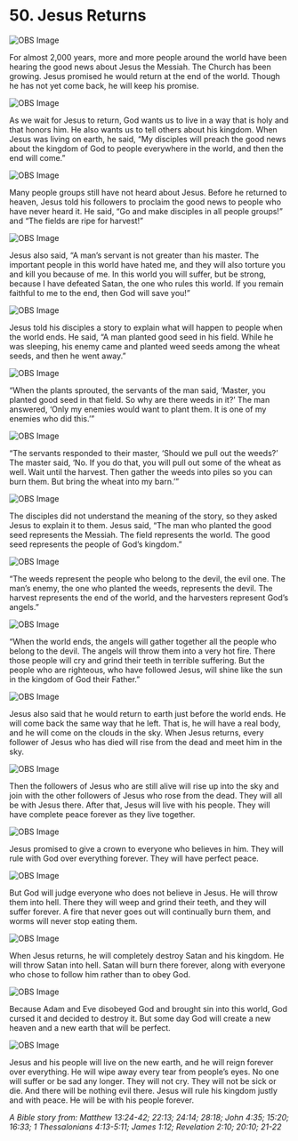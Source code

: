# 50. Jesus Returns

![OBS Image](https://cdn.door43.org/obs/jpg/360px/obs-en-50-01.jpg)

For almost 2,000 years, more and more people around the world have been hearing the good news about Jesus the Messiah. The Church has been growing. Jesus promised he would return at the end of the world. Though he has not yet come back, he will keep his promise.

![OBS Image](https://cdn.door43.org/obs/jpg/360px/obs-en-50-02.jpg)

As we wait for Jesus to return, God wants us to live in a way that is holy and that honors him. He also wants us to tell others about his kingdom. When Jesus was living on earth, he said, “My disciples will preach the good news about the kingdom of God to people everywhere in the world, and then the end will come.”

![OBS Image](https://cdn.door43.org/obs/jpg/360px/obs-en-50-03.jpg)

Many people groups still have not heard about Jesus. Before he returned to heaven, Jesus told his followers to proclaim the good news to people who have never heard it. He said, “Go and make disciples in all people groups!” and “The fields are ripe for harvest!”

![OBS Image](https://cdn.door43.org/obs/jpg/360px/obs-en-50-04.jpg)

Jesus also said, “A man’s servant is not greater than his master. The important people in this world have hated me, and they will also torture you and kill you because of me. In this world you will suffer, but be strong, because I have defeated Satan, the one who rules this world. If you remain faithful to me to the end, then God will save you!”

![OBS Image](https://cdn.door43.org/obs/jpg/360px/obs-en-50-05.jpg)

Jesus told his disciples a story to explain what will happen to people when the world ends. He said, “A man planted good seed in his field. While he was sleeping, his enemy came and planted weed seeds among the wheat seeds, and then he went away.”

![OBS Image](https://cdn.door43.org/obs/jpg/360px/obs-en-50-06.jpg)

“When the plants sprouted, the servants of the man said, ‘Master, you planted good seed in that field. So why are there weeds in it?’ The man answered, ‘Only my enemies would want to plant them. It is one of my enemies who did this.’”

![OBS Image](https://cdn.door43.org/obs/jpg/360px/obs-en-50-07.jpg)

“The servants responded to their master, ‘Should we pull out the weeds?’ The master said, ‘No. If you do that, you will pull out some of the wheat as well. Wait until the harvest. Then gather the weeds into piles so you can burn them. But bring the wheat into my barn.’”

![OBS Image](https://cdn.door43.org/obs/jpg/360px/obs-en-50-08.jpg)

The disciples did not understand the meaning of the story, so they asked Jesus to explain it to them. Jesus said, “The man who planted the good seed represents the Messiah. The field represents the world. The good seed represents the people of God’s kingdom.”

![OBS Image](https://cdn.door43.org/obs/jpg/360px/obs-en-50-09.jpg)

“The weeds represent the people who belong to the devil, the evil one. The man’s enemy, the one who planted the weeds, represents the devil. The harvest represents the end of the world, and the harvesters represent God’s angels.”

![OBS Image](https://cdn.door43.org/obs/jpg/360px/obs-en-50-10.jpg)

“When the world ends, the angels will gather together all the people who belong to the devil. The angels will throw them into a very hot fire. There those people will cry and grind their teeth in terrible suffering. But the people who are righteous, who have followed Jesus, will shine like the sun in the kingdom of God their Father.”

![OBS Image](https://cdn.door43.org/obs/jpg/360px/obs-en-50-11.jpg)

Jesus also said that he would return to earth just before the world ends. He will come back the same way that he left. That is, he will have a real body, and he will come on the clouds in the sky. When Jesus returns, every follower of Jesus who has died will rise from the dead and meet him in the sky.

![OBS Image](https://cdn.door43.org/obs/jpg/360px/obs-en-50-12.jpg)

Then the followers of Jesus who are still alive will rise up into the sky and join with the other followers of Jesus who rose from the dead. They will all be with Jesus there. After that, Jesus will live with his people. They will have complete peace forever as they live together.

![OBS Image](https://cdn.door43.org/obs/jpg/360px/obs-en-50-13.jpg)

Jesus promised to give a crown to everyone who believes in him. They will rule with God over everything forever. They will have perfect peace.

![OBS Image](https://cdn.door43.org/obs/jpg/360px/obs-en-50-14.jpg)

But God will judge everyone who does not believe in Jesus. He will throw them into hell. There they will weep and grind their teeth, and they will suffer forever. A fire that never goes out will continually burn them, and worms will never stop eating them.

![OBS Image](https://cdn.door43.org/obs/jpg/360px/obs-en-50-15.jpg)

When Jesus returns, he will completely destroy Satan and his kingdom. He will throw Satan into hell. Satan will burn there forever, along with everyone who chose to follow him rather than to obey God.

![OBS Image](https://cdn.door43.org/obs/jpg/360px/obs-en-50-16.jpg)

Because Adam and Eve disobeyed God and brought sin into this world, God cursed it and decided to destroy it. But some day God will create a new heaven and a new earth that will be perfect. 

![OBS Image](https://cdn.door43.org/obs/jpg/360px/obs-en-50-17.jpg)

Jesus and his people will live on the new earth, and he will reign forever over everything. He will wipe away every tear from people’s eyes. No one will suffer or be sad any longer. They will not cry. They will not be sick or die. And there will be nothing evil there. Jesus will rule his kingdom justly and with peace. He will be with his people forever.

_A Bible story from: Matthew 13:24-42; 22:13; 24:14; 28:18; John 4:35; 15:20; 16:33; 1 Thessalonians 4:13-5:11; James 1:12; Revelation 2:10; 20:10; 21-22_

